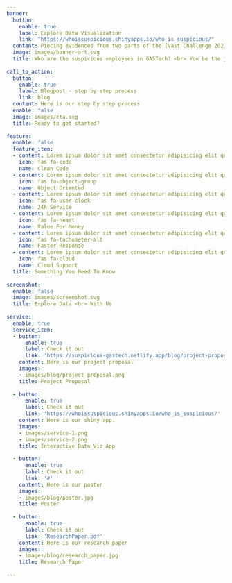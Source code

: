 ```yaml
---
banner:
  button:
    enable: true
    label: Explore Data Visualization
    link: "https://whoissuspicious.shinyapps.io/who_is_suspicious/"
  content: Piecing evidences from two parts of the [Vast Challenge 2021](https://vast-challenge.github.io/2021/)            to form a cohesive picture as to who in GASTech are the suspicious ones. 
  image: images/banner-art.svg
  title: Who are the suspicious employees in GASTech? <br> You be the judge!
  
call_to_action:
  button:
    enable: true
    label: Blogpost - step by step process
    link: blog
  content: Here is our step by step process
  enable: false
  image: images/cta.svg
  title: Ready to get started?
  
feature:
  enable: false
  feature_item:
  - content: Lorem ipsum dolor sit amet consectetur adipisicing elit quam nihil
    icon: fas fa-code
    name: Clean Code
  - content: Lorem ipsum dolor sit amet consectetur adipisicing elit quam nihil
    icon: fas fa-object-group
    name: Object Oriented
  - content: Lorem ipsum dolor sit amet consectetur adipisicing elit quam nihil
    icon: fas fa-user-clock
    name: 24h Service
  - content: Lorem ipsum dolor sit amet consectetur adipisicing elit quam nihil
    icon: fas fa-heart
    name: Value For Money
  - content: Lorem ipsum dolor sit amet consectetur adipisicing elit quam nihil
    icon: fas fa-tachometer-alt
    name: Faster Response
  - content: Lorem ipsum dolor sit amet consectetur adipisicing elit quam nihil
    icon: fas fa-cloud
    name: Cloud Support
  title: Something You Need To Know
  
screenshot:
  enable: false
  image: images/screenshot.svg
  title: Explore Data <br> With Us
  
service:
  enable: true
  service_item:
  - button:
      enable: true
      label: Check it out
      link: 'https://suspicious-gastech.netlify.app/blog/project-proposal/'
    content: Here is our project proposal
    images:
    - images/blog/project_proposal.png
    title: Project Proposal
    
  - button:
      enable: true
      label: Check it out
      link: 'https://whoissuspicious.shinyapps.io/who_is_suspicious/'
    content: Here is our shiny app.
    images:
    - images/service-1.png
    - images/service-2.png
    title: Interactive Data Viz App
    
  - button:
      enable: true
      label: Check it out
      link: '#'
    content: Here is our poster
    images:
    - images/blog/poster.jpg
    title: Poster 
    
  - button:
      enable: true
      label: Check it out
      link: 'ResearchPaper.pdf'
    content: Here is our research paper 
    images:
    - images/blog/research_paper.jpg
    title: Research Paper
  
---
```


